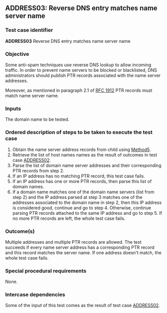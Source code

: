 ## ADDRESS03: Reverse DNS entry matches name server name

### Test case identifier
**ADDRESS03** Reverse DNS entry matches name server name

### Objective

Some anti-spam techniques use reverse DNS lookup to allow incoming traffic.
In order to prevent name servers to be blocked or blacklisted, DNS 
administrators should publish PTR records associated with the name server
addresses. 

Moreover, as mentioned in paragraph 2.1 of [RFC
1912](http://tools.ietf.org/html/rfc1912) PTR records must match name
server name. 

### Inputs

The domain name to be tested.

### Ordered description of steps to be taken to execute the test case

1. Obtain the name server address records from child using
   [Method5](../Methods.md).
2. Retrieve the list of host names names as the result of
   outcomes in test case [ADDRESS02](address02.md).
3. Parse the list of domain name server addresses and their
   corresponding PTR records from step 2.
4. If an IP address has no matching PTR record, this test case fails.
5. If an IP address has one or more PTR records, then parse this 
   list of domain names.
6. If a domain name matches one of the domain name servers (list
   from step 2) and the IP address parsed at step 3 matches
   one of the addresses associated to the domain name in step 2, 
   then this IP address is considered good, continue and go to
   step 4. Otherwise, continue parsing PTR records attached to 
   the same IP address and go to step 5. If no more PTR records
   are left, the whole test case fails.

### Outcome(s)

Multiple addresses and multiple PTR records are allowed. The test 
succeeds if every name server address has a corresponding PTR 
record and this record matches the server name.
If one address doesn't match, the whole test case fails.

### Special procedural requirements

None.

### Intercase dependencies

Some of the input of this test comes as the result of test case
[ADDRESS02](address02.md).
